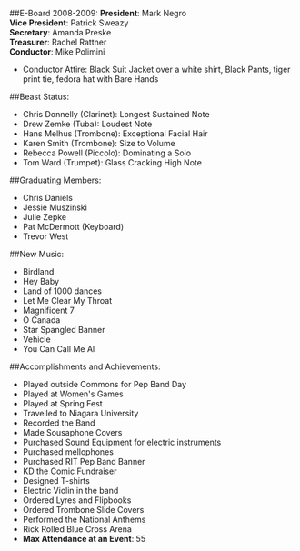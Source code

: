 ##E-Board 2008-2009:
__President__: Mark Negro   
__Vice President__:  Patrick Sweazy  
__Secretary__:  Amanda Preske  
__Treasurer__: Rachel Rattner  
__Conductor__: Mike Polimini    

* Conductor Attire: Black Suit Jacket over a white shirt, Black Pants, tiger print tie, fedora hat with Bare Hands

##Beast Status:
* Chris Donnelly (Clarinet): Longest Sustained Note
* Drew Zemke (Tuba): Loudest Note
* Hans Melhus (Trombone): Exceptional Facial Hair
* Karen Smith (Trombone): Size to Volume 
* Rebecca Powell (Piccolo): Dominating a Solo
* Tom Ward (Trumpet): Glass Cracking High Note

##Graduating Members:
* Chris Daniels
* Jessie Muszinski
* Julie Zepke
* Pat McDermott (Keyboard)
* Trevor West

##New Music:
* Birdland
* Hey Baby
* Land of 1000 dances
* Let Me Clear My Throat
* Magnificent 7
* O Canada
* Star Spangled Banner
* Vehicle
* You Can Call Me Al

##Accomplishments and Achievements:
* Played outside Commons for Pep Band Day
* Played at Women's Games
* Played at Spring Fest
* Travelled to Niagara University
* Recorded the Band
* Made Sousaphone Covers
* Purchased Sound Equipment for electric instruments
* Purchased mellophones
* Purchased RIT Pep Band Banner
* KD the Comic Fundraiser
* Designed T-shirts
* Electric Violin in the band
* Ordered Lyres and Flipbooks
* Ordered Trombone Slide Covers
* Performed the National Anthems
* Rick Rolled Blue Cross Arena
* __Max Attendance at an Event__: 55

